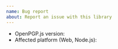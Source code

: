 ```yaml
---
name: Bug report
about: Report an issue with this library
---
```

<!-- Please search existing issues and discussions to avoid creating duplicates. -->

- OpenPGP.js version:
- Affected platform (Web, Node.js):

<!-- Describe the bug you have encountered -->